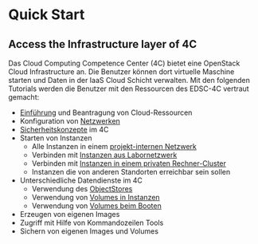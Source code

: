 # Quick Start

## Access the Infrastructure layer of 4C

Das Cloud Computing Competence Center (4C) bietet eine OpenStack Cloud Infrastructure an. Die Benutzer können dort virtuelle Maschine starten und Daten in der IaaS Cloud Schicht verwalten. Mit den folgenden Tutorials werden die Benutzer mit den Ressourcen des EDSC-4C vertraut gemacht:  
* [Einführung](https://youtu.be/9FNMonJ6CvY) und Beantragung von Cloud-Ressourcen
* Konfiguration von [Netzwerken](https://youtu.be/DL6UnDuApPs) 
* [Sicherheitskonzepte](https://youtu.be/lYJhgrL2rKw) im 4C
* Starten von Instanzen
  * Alle Instanzen in einem [projekt-internen Netzwerk](https://youtu.be/6KJihJKYxnM)
  * Verbinden mit [Instanzen aus Labornetzwerk](https://youtu.be/3jWIOlT3xzk)
  * Verbinden mit [Instanzen in einem privaten Rechner-Cluster](https://youtu.be/JnGwbxwLgms)
  * Instanzen die von anderen Standorten erreichbar sein sollen
* Unterschiedliche Datendienste im 4C 
  * Verwendung des [ObjectStores](https://youtu.be/1GOblAqqfUg)
  * Verwendung von [Volumes in Instanzen](https://youtu.be/be1mR1_mhlY)
  * Verwendung von [Volumes beim Booten](https://youtu.be/bemIUnaXmhA)
* Erzeugen von eigenen Images
* Zugriff mit Hilfe von Kommandozeilen Tools
* Sichern von eigenen Images und Volumes
